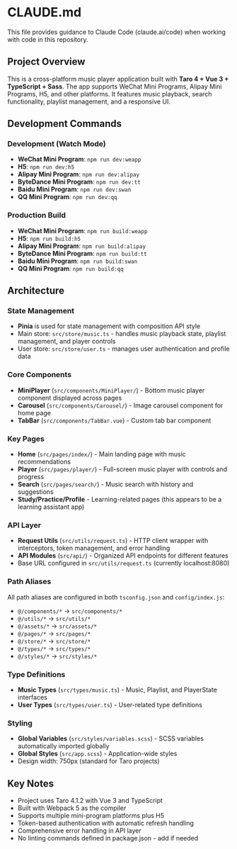 # CLAUDE.md

This file provides guidance to Claude Code (claude.ai/code) when working with code in this repository.

## Project Overview

This is a cross-platform music player application built with **Taro 4 + Vue 3 + TypeScript + Sass**. The app supports WeChat Mini Programs, Alipay Mini Programs, H5, and other platforms. It features music playback, search functionality, playlist management, and a responsive UI.

## Development Commands

### Development (Watch Mode)
- **WeChat Mini Program**: `npm run dev:weapp`
- **H5**: `npm run dev:h5`
- **Alipay Mini Program**: `npm run dev:alipay`
- **ByteDance Mini Program**: `npm run dev:tt`
- **Baidu Mini Program**: `npm run dev:swan`
- **QQ Mini Program**: `npm run dev:qq`

### Production Build
- **WeChat Mini Program**: `npm run build:weapp`
- **H5**: `npm run build:h5`
- **Alipay Mini Program**: `npm run build:alipay`
- **ByteDance Mini Program**: `npm run build:tt`
- **Baidu Mini Program**: `npm run build:swan`
- **QQ Mini Program**: `npm run build:qq`

## Architecture

### State Management
- **Pinia** is used for state management with composition API style
- Main store: `src/store/music.ts` - handles music playback state, playlist management, and player controls
- User store: `src/store/user.ts` - manages user authentication and profile data

### Core Components
- **MiniPlayer** (`src/components/MiniPlayer/`) - Bottom music player component displayed across pages
- **Carousel** (`src/components/Carousel/`) - Image carousel component for home page
- **TabBar** (`src/components/TabBar.vue`) - Custom tab bar component

### Key Pages
- **Home** (`src/pages/index/`) - Main landing page with music recommendations
- **Player** (`src/pages/player/`) - Full-screen music player with controls and progress
- **Search** (`src/pages/search/`) - Music search with history and suggestions
- **Study/Practice/Profile** - Learning-related pages (this appears to be a learning assistant app)

### API Layer
- **Request Utils** (`src/utils/request.ts`) - HTTP client wrapper with interceptors, token management, and error handling
- **API Modules** (`src/api/`) - Organized API endpoints for different features
- Base URL configured in `src/utils/request.ts` (currently localhost:8080)

### Path Aliases
All path aliases are configured in both `tsconfig.json` and `config/index.js`:
- `@/components/*` → `src/components/*`
- `@/utils/*` → `src/utils/*`
- `@/assets/*` → `src/assets/*`
- `@/pages/*` → `src/pages/*`
- `@/store/*` → `src/store/*`
- `@/types/*` → `src/types/*`
- `@/styles/*` → `src/styles/*`

### Type Definitions
- **Music Types** (`src/types/music.ts`) - Music, Playlist, and PlayerState interfaces
- **User Types** (`src/types/user.ts`) - User-related type definitions

### Styling
- **Global Variables** (`src/styles/variables.scss`) - SCSS variables automatically imported globally
- **Global Styles** (`src/app.scss`) - Application-wide styles
- Design width: 750px (standard for Taro projects)

## Key Notes
- Project uses Taro 4.1.2 with Vue 3 and TypeScript
- Built with Webpack 5 as the compiler
- Supports multiple mini-program platforms plus H5
- Token-based authentication with automatic refresh handling
- Comprehensive error handling in API layer
- No linting commands defined in package.json - add if needed